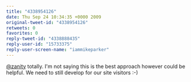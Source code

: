 ```yaml
---
title: "4338954126"
date: Thu Sep 24 10:34:35 +0000 2009
original-tweet-id: "4338954126"
retweets: 0
favorites: 0
reply-tweet-id: "4338888435"
reply-user-id: "15733375"
reply-user-screen-name: "iammikeparker"
---
```

<a href="https://twitter.com/zanity">@zanity</a> totally. I'm not saying this is the best approach however could be helpful. We need to still develop for our site visitors :-)
